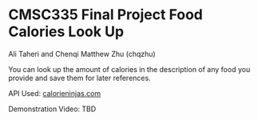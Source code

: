 # CMSC335 Final Project Food Calories Look Up


Ali Taheri and Chenqi Matthew Zhu (chqzhu)

You can look up the amount of calories in the description of any food you provide and save them for later references.

API Used: [calorieninjas.com](https://calorieninjas.com/)

Demonstration Video: TBD